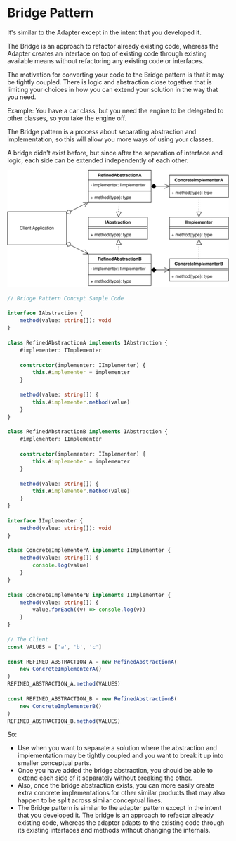 # Bridge Pattern
It's similar to the Adapter except in the intent that you developed it.

The Bridge is an approach to refactor already existing code, whereas the Adapter creates an interface on top of existing code through existing available means without refactoring any existing code or interfaces.

The motivation for converting your code to the Bridge pattern is that it may be tightly coupled. There is logic and abstraction close together that is limiting your choices in how you can extend your solution in the way that you need.

Example: You have a car class, but you need the engine to be delegated to other classes, so you take the engine off.

The Bridge pattern is a process about separating abstraction and implementation, so this will allow you more ways of using your classes.

A bridge didn't exist before, but since after the separation of interface and logic, each side can be extended independently of each other.

![uml](./data/09.svg)

```typescript
// Bridge Pattern Concept Sample Code

interface IAbstraction {
    method(value: string[]): void
}

class RefinedAbstractionA implements IAbstraction {
    #implementer: IImplementer

    constructor(implementer: IImplementer) {
        this.#implementer = implementer
    }

    method(value: string[]) {
        this.#implementer.method(value)
    }
}

class RefinedAbstractionB implements IAbstraction {
    #implementer: IImplementer

    constructor(implementer: IImplementer) {
        this.#implementer = implementer
    }

    method(value: string[]) {
        this.#implementer.method(value)
    }
}

interface IImplementer {
    method(value: string[]): void
}

class ConcreteImplementerA implements IImplementer {
    method(value: string[]) {
        console.log(value)
    }
}

class ConcreteImplementerB implements IImplementer {
    method(value: string[]) {
        value.forEach((v) => console.log(v))
    }
}

// The Client
const VALUES = ['a', 'b', 'c']

const REFINED_ABSTRACTION_A = new RefinedAbstractionA(
    new ConcreteImplementerA()
)
REFINED_ABSTRACTION_A.method(VALUES)

const REFINED_ABSTRACTION_B = new RefinedAbstractionB(
    new ConcreteImplementerB()
)
REFINED_ABSTRACTION_B.method(VALUES)
```

So:
- Use when you want to separate a solution where the abstraction and implementation may be tightly coupled and you want to break it up into smaller conceptual parts.
- Once you have added the bridge abstraction, you should be able to extend each side of it separately without breaking the other.
- Also, once the bridge abstraction exists, you can more easily create extra concrete implementations for other similar products that may also happen to be split across similar conceptual lines.
- The Bridge pattern is similar to the adapter pattern except in the intent that you developed it. The bridge is an approach to refactor already existing code, whereas the adapter adapts to the existing code through its existing interfaces and methods without changing the internals.
